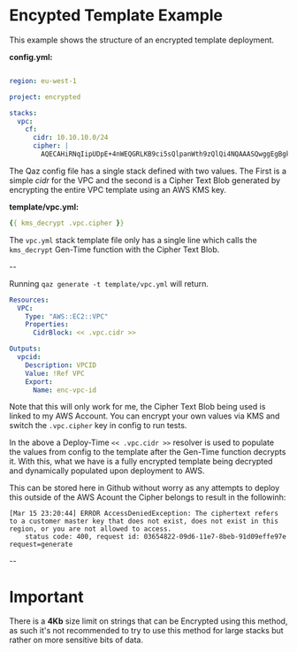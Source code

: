 # Encypted Template Example

This example shows the structure of an encrypted template deployment.

__config.yml:__

```yaml

region: eu-west-1

project: encrypted

stacks:
  vpc:
    cf:
      cidr: 10.10.10.0/24
      cipher: |
        AQECAHiRNqIipUDpE+4nWEQGRLKB9ci5sQlpanWth9zQlQi4NQAAASQwggEgBgkqhkiG9w0BBwagggERMIIBDQIBADCCAQYGCSqGSIb3DQEHATAeBglghkgBZQMEAS4wEQQMlFcCZUM1IiCidbDDAgEQgIHYj8EJNqPYSdGv5ZN7hlG+xu2ohckp8QOveOem3vosdn/hfJrBy1nGD+O2u0nZoKIJNkr4ko8Az5CwHATjviul2Zoy3IdT+KDl1fFGvuV4gAnAXH0wEqT5Y0ehhqrdSrDGSJVCxXTkWjq+L/jrXwR6xlT5gG7FX3tUDXGCIpRh7KcNdioDD4y7+7rI2TtfOdNgL1gA6iF8jwNLTNHdEYx+vE4qekZkbtpopPdSmJSdAIwqFoIAHcVziZNJ6tL0D0t4ctbSRereLXcF0gygU2kyWFTFLfLPFnkp


```
The Qaz config file has a single stack defined with two values. The First is a simple _cidr_ for the VPC and the second is a Cipher Text Blob generated by encrypting the entire VPC template using an AWS KMS key.



__template/vpc.yml:__

```yaml
{{ kms_decrypt .vpc.cipher }}

```

The `vpc.yml` stack template file only has a single line which calls the `kms_decrypt` Gen-Time function with the Cipher Text Blob.


--

Running `qaz generate -t template/vpc.yml` will return.

```yaml
Resources:
  VPC:
    Type: "AWS::EC2::VPC"
    Properties:
      CidrBlock: << .vpc.cidr >>

Outputs:
  vpcid:
    Description: VPCID
    Value: !Ref VPC
    Export:
      Name: enc-vpc-id

```

Note that this will only work for me, the Cipher Text Blob being used is linked to my AWS Account. You can encrypt your own values via KMS and switch the `.vpc.cipher` key in config to run tests.


In the above a Deploy-Time `<< .vpc.cidr >>` resolver is used to populate the values from config to the template after the Gen-Time function decrypts it. With this, what we have is a fully encrypted template being decrypted and dynamically populated upon deployment to AWS.


This can be stored here in Github without worry as any attempts to deploy this outside of the AWS Acount the Cipher belongs to result in the followinh:

```
[Mar 15 23:20:44] ERROR AccessDeniedException: The ciphertext refers to a customer master key that does not exist, does not exist in this region, or you are not allowed to access.
	status code: 400, request id: 03654822-09d6-11e7-8beb-91d09effe97e request=generate

```


--

# Important

There is a __4Kb__ size limit on strings that can be Encrypted using this method, as such it's not recommended to try to use this method for large stacks but rather on more sensitive bits of data.
